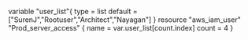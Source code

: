 variable "user_list"{
type = list
default = ["SurenJ","Rootuser","Architect","Nayagan"]
}
resource "aws_iam_user" "Prod_server_access" {
  name = var.user_list[count.index]
  count = 4
}
